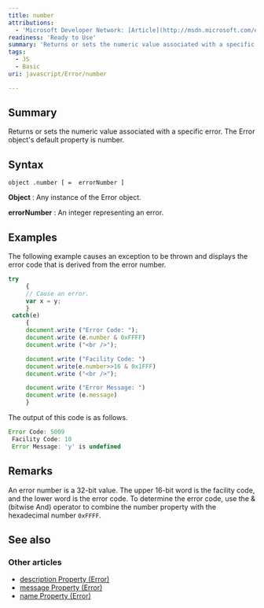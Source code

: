```yaml
---
title: number
attributions:
  - 'Microsoft Developer Network: [Article](http://msdn.microsoft.com/en-us/library/ie/hc53e755(v=vs.94).aspx)'
readiness: 'Ready to Use'
summary: 'Returns or sets the numeric value associated with a specific error. The Error object''s default property is number.'
tags:
  - JS
  - Basic
uri: javascript/Error/number

---
```

## Summary

Returns or sets the numeric value associated with a specific error. The Error object's default property is number.

## Syntax

    object .number [ =  errorNumber ]

**Object**
:   Any instance of the Error object.

**errorNumber**
:   An integer representing an error.

## Examples

The following example causes an exception to be thrown and displays the error code that is derived from the error number.

``` js
try
     {
     // Cause an error.
     var x = y;
     }
 catch(e)
     {
     document.write ("Error Code: ");
     document.write (e.number & 0xFFFF)
     document.write ("<br />");

     document.write ("Facility Code: ")
     document.write(e.number>>16 & 0x1FFF)
     document.write ("<br />");

     document.write ("Error Message: ")
     document.write (e.message)
     }
```

The output of this code is as follows.

``` js
Error Code: 5009
 Facility Code: 10
 Error Message: 'y' is undefined
```

## Remarks

An error number is a 32-bit value. The upper 16-bit word is the facility code, and the lower word is the error code. To determine the error code, use the & (bitwise And) operator to combine the number property with the hexadecimal number `0xFFFF`.

## See also

### Other articles

-   [description Property (Error)](/javascript/Error/description)
-   [message Property (Error)](/javascript/Error/message)
-   [name Property (Error)](/javascript/Error/name)

